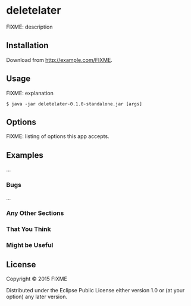 # deletelater

FIXME: description

## Installation

Download from http://example.com/FIXME.

## Usage

FIXME: explanation

    $ java -jar deletelater-0.1.0-standalone.jar [args]

## Options

FIXME: listing of options this app accepts.

## Examples

...

### Bugs

...

### Any Other Sections
### That You Think
### Might be Useful

## License

Copyright © 2015 FIXME

Distributed under the Eclipse Public License either version 1.0 or (at
your option) any later version.
